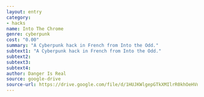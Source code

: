 ```yaml
---
layout: entry
category:
- hacks
name: Into The Chrome
genre: cyberpunk
cost: "0.00"
summary: "A Cyberpunk hack in French from Into the Odd."
subtext1: "A Cyberpunk hack in French from Into the Odd."
subtext2:
subtext3:
subtext4:
author: Danger Is Real
source: google-drive
source-url: https://drive.google.com/file/d/1HUJKWlgepGTkXMIlrR0khOeHVnXcIpH_/view
---
```

